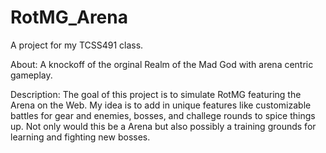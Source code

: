 # RotMG_Arena
 A project for my TCSS491 class.
 
 About: 
 A knockoff of the orginal Realm of the Mad God with arena centric gameplay.
 
 Description:
 The goal of this project is to simulate RotMG featuring the Arena on the Web.
 My idea is to add in unique features like customizable battles for gear and enemies,
 bosses, and challege rounds to spice things up.
 Not only would this be a Arena but also possibly a training grounds for learning
 and fighting new bosses.
